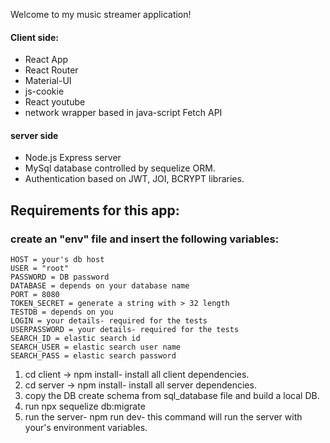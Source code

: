 Welcome to my music streamer application!



#### Client side:
* React App
* React Router
* Material-UI
* js-cookie
* React youtube
* network wrapper based in java-script Fetch API

#### server side
* Node.js Express server
* MySql database controlled by sequelize ORM. 
* Authentication based on JWT, JOI, BCRYPT libraries.


## Requirements for this app: 


### create an "env" file and insert the following variables: 
    HOST = your's db host
    USER = "root"
    PASSWORD = DB password
    DATABASE = depends on your database name
    PORT = 8080
    TOKEN_SECRET = generate a string with > 32 length
    TESTDB = depends on you
    LOGIN = your details- required for the tests
    USERPASSWORD = your details- required for the tests
    SEARCH_ID = elastic search id
    SEARCH_USER = elastic search user name
    SEARCH_PASS = elastic search password 

1. cd client -> npm install- install all client dependencies.
2. cd server -> npm install- install all server dependencies.
3. copy the DB create schema from sql_database file and build a local DB.
4. run npx sequelize db:migrate
5. run the server- npm run dev- this command will run the server with your's environment variables.




